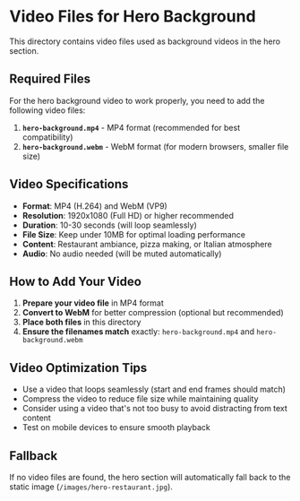 # Video Files for Hero Background

This directory contains video files used as background videos in the hero section.

## Required Files

For the hero background video to work properly, you need to add the following video files:

1. **`hero-background.mp4`** - MP4 format (recommended for best compatibility)
2. **`hero-background.webm`** - WebM format (for modern browsers, smaller file size)

## Video Specifications

- **Format**: MP4 (H.264) and WebM (VP9)
- **Resolution**: 1920x1080 (Full HD) or higher recommended
- **Duration**: 10-30 seconds (will loop seamlessly)
- **File Size**: Keep under 10MB for optimal loading performance
- **Content**: Restaurant ambiance, pizza making, or Italian atmosphere
- **Audio**: No audio needed (will be muted automatically)

## How to Add Your Video

1. **Prepare your video file** in MP4 format
2. **Convert to WebM** for better compression (optional but recommended)
3. **Place both files** in this directory
4. **Ensure the filenames match** exactly: `hero-background.mp4` and `hero-background.webm`

## Video Optimization Tips

- Use a video that loops seamlessly (start and end frames should match)
- Compress the video to reduce file size while maintaining quality
- Consider using a video that's not too busy to avoid distracting from text content
- Test on mobile devices to ensure smooth playback

## Fallback

If no video files are found, the hero section will automatically fall back to the static image (`/images/hero-restaurant.jpg`).
